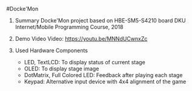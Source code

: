 #Docke'Mon
1. Summary
	Docke'Mon project based on HBE-SM5-S4210 board
	DKU Internet/Mobile Programming Course, 2018

2. Demo Video
	Video: https://youtu.be/MNNdUCwnxZc

3. Used Hardware Components

	- LED, TextLCD: To display status of current stage
	- OLED: To display stage image
	- DotMatrix, Full Colored LED: Feedback after playing each stage
	- Keypad: Alternative input device with 4x4 alignment of the game
